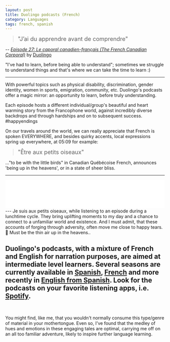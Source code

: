 ```yaml
---
layout: post
title: Duolingo podcasts (French)
category: Languages
tags: french, spanish
---
```

> <font size="4"> "J’ai du apprendre avant de comprendre"</font>

-- _[Episode 27: Le caporal canadien-français (The French Canadian Corporal)][id]_ by [Duolingo][id1]

"I've had to learn, before being able to understand"; sometimes we struggle to understand things and that's where we can take the time to learn :)  


---


  With powerful topics such as physical disability, discrimination, gender identity, women in sports, emigration, community, etc. Duolingo's podcasts offer a magic mirror: an opportunity to learn, before truly understanding.  


Each episode hosts a different individual/group's beautiful and heart warming story from the Francophone world, against incredibly diverse backdrops and through hardships and on to subsequent success. #happyendings  



On our travels around the world, we can really appreciate that French is spoken EVERYWHERE, and besides quirky accents, local expressions spring up everywhere, at 05:09 for example:

><font size="4">"Être aux petits oiseaux"</font>

 ..."to be with the little birds" in Canadian Québécoise French, announces 'being up in the heavens', or in a state of sheer bliss.

---
<iframe style="border: none" src="//html5-player.libsyn.com/embed/episode/id/16477082/height/90/theme/custom/thumbnail/yes/direction/backward/render-playlist/no/custom-color/87A93A/" height="90" width="100%" scrolling="no"  allowfullscreen webkitallowfullscreen mozallowfullscreen oallowfullscreen msallowfullscreen></iframe>
---
Je suis aux petits oiseaux, while listening to an episode during a lunchtime cycle. They bring uplifting moments to my day and a chance to connect to a unfamiliar world and existence. And I must admit, that these accounts of forging through adversity, often move me close to happy tears. 🥲 Must be the thin air up in the heavens..

Duolingo's podcasts, with a mixture of French and English for narration purposes, are aimed at intermediate level learners. Several seasons are currently available in [Spanish][id3], [French][id4] and more recently in [English from Spanish][id5]. Look for the podcasts on your favorite listening apps, i.e. [Spotify][id6].  
---

<br>

You might find, like me,  that you wouldn't normally consume this type/genre of material in your mothertongue. Even so, I've found that the medley of hues and emotions in these engaging tales are optimal, carrying me off on an all too familiar adventure, likely to inspire further language learning.


[id]: https://podcast.duolingo.com/episode-27-le-caporal-canadien-francais-the-french-canadian-corporal "https://podcast.duolingo.com/episode-27-le-caporal-canadien-francais-the-french-canadian-corporal"

[id1]: https://invite.duolingo.com/BDHTZTB5CWWKTDDKYUE67LKSH4 "Duolingo Invite link"

[id3]:https://podcast.duolingo.com/spanish "https://podcast.duolingo.com/spanish"

[id4]:https://podcast.duolingo.com/french "https://podcast.duolingo.com/french"

[id5]: https://podcast.duolingo.com/english "https://podcast.duolingo.com/english"

[id6]:[https://open.spotify.com/show/2Mu5dTlsG1vRE25twu1P2l]
